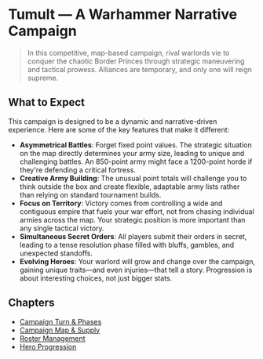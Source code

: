 # Tumult — A Warhammer Narrative Campaign

> In this competitive, map-based campaign, rival warlords vie to conquer the chaotic Border Princes through strategic maneuvering and tactical prowess. Alliances are temporary, and only one will reign supreme.

## What to Expect

This campaign is designed to be a dynamic and narrative-driven experience. Here are some of the key features that make it different:

*   **Asymmetrical Battles**: Forget fixed point values. The strategic situation on the map directly determines your army size, leading to unique and challenging battles. An 850-point army might face a 1200-point horde if they're defending a critical fortress.
*   **Creative Army Building**: The unusual point totals will challenge you to think outside the box and create flexible, adaptable army lists rather than relying on standard tournament builds.
*   **Focus on Territory**: Victory comes from controlling a wide and contiguous empire that fuels your war effort, not from chasing individual armies across the map. Your strategic position is more important than any single tactical victory.
*   **Simultaneous Secret Orders**: All players submit their orders in secret, leading to a tense resolution phase filled with bluffs, gambles, and unexpected standoffs.
*   **Evolving Heroes**: Your warlord will grow and change over the campaign, gaining unique traits—and even injuries—that tell a story. Progression is about interesting choices, not just bigger stats.

## Chapters

* [Campaign Turn & Phases](rules/turn_phases.md)
* [Campaign Map & Supply](rules/map_supply.md)
* [Roster Management](rules/roster_management.md)
* [Hero Progression](rules/hero_progression.md)
